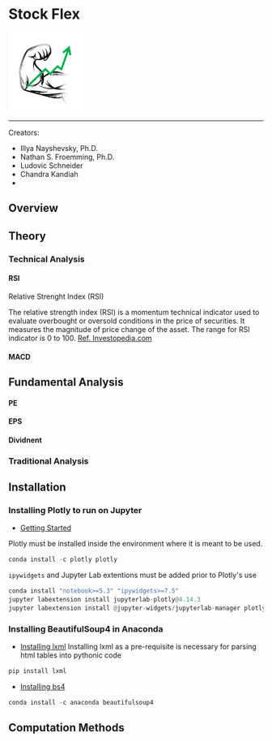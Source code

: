 # Stock Flex

<img src="images/logo.png" width="150" title="stock_flex">

---
Creators: 
- Illya Nayshevsky, Ph.D.
- Nathan S. Froemming, Ph.D.
- Ludovic Schneider
- Chandra Kandiah
- 


## Overview


## Theory
### Technical Analysis
#### RSI
Relative Strenght Index (RSI)

The relative strength index (RSI) is a momentum technical indicator used to evaluate overbought or oversold conditions in the price of securities. It measures the magnitude of price change of the asset. The range for RSI indicator is 0 to 100. [Ref. Investopedia.com](https://www.investopedia.com/terms/r/rsi.asp)


#### MACD



## Fundamental Analysis
#### PE

#### EPS

#### Dividnent



### Traditional Analysis
#### 


## Installation
### Installing Plotly to run on Jupyter
* [Getting Started](https://plotly.com/python/getting-started/)

Plotly must be installed inside the environment where it is meant to be used.

```python
conda install -c plotly plotly
```

<code>ipywidgets</code> and Jupyter Lab extentions must be added prior to Plotly's use

```python
conda install "notebook>=5.3" "ipywidgets>=7.5"
jupyter labextension install jupyterlab-plotly@4.14.3
jupyter labextension install @jupyter-widgets/jupyterlab-manager plotlywidget@4.14.3
```

### Installing BeautifulSoup4 in Anaconda
* [Installing lxml](https://lxml.de/installation.html)
Installing lxml as a pre-requisite is necessary for parsing html tables into pythonic code
```python
pip install lxml
```

* [Installing bs4](https://anaconda.org/anaconda/beautifulsoup4)
```python
conda install -c anaconda beautifulsoup4
```


## Computation Methods
